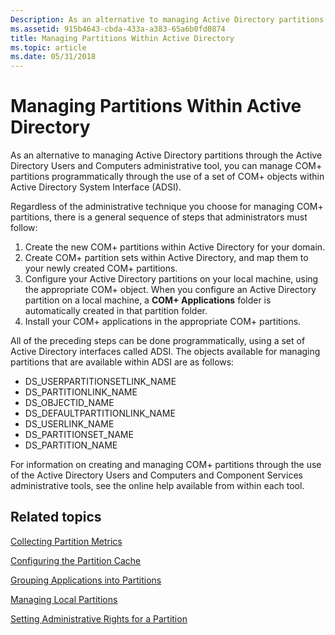 ```yaml
---
Description: As an alternative to managing Active Directory partitions through the Active Directory Users and Computers administrative tool, you can manage COM+ partitions programmatically through the use of a set of COM+ objects within Active Directory System Interface (ADSI).
ms.assetid: 915b4643-cbda-433a-a383-65a6b0fd0874
title: Managing Partitions Within Active Directory
ms.topic: article
ms.date: 05/31/2018
---
```


# Managing Partitions Within Active Directory

As an alternative to managing Active Directory partitions through the Active Directory Users and Computers administrative tool, you can manage COM+ partitions programmatically through the use of a set of COM+ objects within Active Directory System Interface (ADSI).

Regardless of the administrative technique you choose for managing COM+ partitions, there is a general sequence of steps that administrators must follow:

1.  Create the new COM+ partitions within Active Directory for your domain.
2.  Create COM+ partition sets within Active Directory, and map them to your newly created COM+ partitions.
3.  Configure your Active Directory partitions on your local machine, using the appropriate COM+ object. When you configure an Active Directory partition on a local machine, a **COM+ Applications** folder is automatically created in that partition folder.
4.  Install your COM+ applications in the appropriate COM+ partitions.

All of the preceding steps can be done programmatically, using a set of Active Directory interfaces called ADSI. The objects available for managing partitions that are available within ADSI are as follows:

-   DS\_USERPARTITIONSETLINK\_NAME
-   DS\_PARTITIONLINK\_NAME
-   DS\_OBJECTID\_NAME
-   DS\_DEFAULTPARTITIONLINK\_NAME
-   DS\_USERLINK\_NAME
-   DS\_PARTITIONSET\_NAME
-   DS\_PARTITION\_NAME

For information on creating and managing COM+ partitions through the use of the Active Directory Users and Computers and Component Services administrative tools, see the online help available from within each tool.

## Related topics

<dl> <dt>

[Collecting Partition Metrics](collecting-partition-metrics.md)
</dt> <dt>

[Configuring the Partition Cache](configuring-the-partition-cache.md)
</dt> <dt>

[Grouping Applications into Partitions](grouping-applications-into-partitions.md)
</dt> <dt>

[Managing Local Partitions](managing-local-partitions.md)
</dt> <dt>

[Setting Administrative Rights for a Partition](setting-administrative-rights-for-a-partition.md)
</dt> </dl>

 

 



